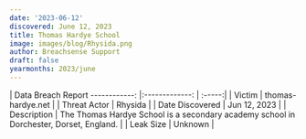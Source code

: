 ```yaml
---
date: '2023-06-12'
discovered: June 12, 2023
title: Thomas Hardye School
image: images/blog/Rhysida.png
author: Breachsense Support
draft: false
yearmonths: 2023/june
---
```



| Data Breach Report
------------:     |:-------------:    | :-----:|
| Victim      | thomas-hardye.net      | 
| Threat Actor      | Rhysida      | 
| Date Discovered      | Jun 12, 2023      | 
| Description      | The Thomas Hardye School is a secondary academy school in Dorchester, Dorset, England.      | 
| Leak Size      | Unknown      | 

